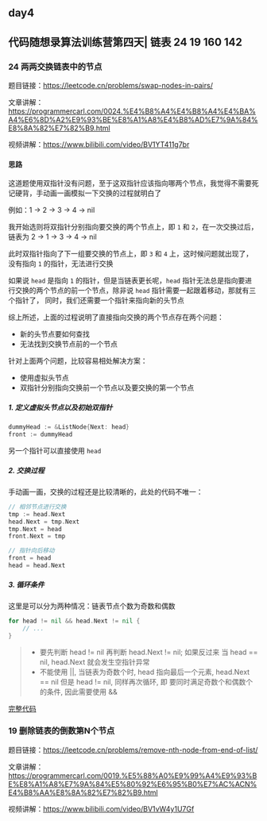## day4

## 代码随想录算法训练营第四天| 链表 24 19 160 142

### 24 两两交换链表中的节点

题目链接：https://leetcode.cn/problems/swap-nodes-in-pairs/

文章讲解：https://programmercarl.com/0024.%E4%B8%A4%E4%B8%A4%E4%BA%A4%E6%8D%A2%E9%93%BE%E8%A1%A8%E4%B8%AD%E7%9A%84%E8%8A%82%E7%82%B9.html

视频讲解：https://www.bilibili.com/video/BV1YT411g7br

#### 思路
这道题使用双指针没有问题，至于这双指针应该指向哪两个节点，我觉得不需要死记硬背，手动画一画模拟一下交换的过程就明白了

例如：1 -> 2 -> 3 -> 4 -> nil

我开始选则将双指针分别指向要交换的两个节点上，即 `1` 和 `2`，在一次交换过后，链表为 2 -> 1 -> 3 -> 4 -> nil

此时双指针指向了下一组要交换的节点上，即 `3` 和 `4` 上，这时候问题就出现了，没有指向 `1` 的指针，无法进行交换

如果说 `head` 是指向 `1` 的指针，但是当链表更长呢，`head` 指针无法总是指向要进行交换的两个节点的前一个节点，除非说 `head` 指针需要一起跟着移动，那就有三个指针了，
同时，我们还需要一个指针来指向新的头节点

综上所述，上面的过程说明了直接指向交换的两个节点存在两个问题：

- 新的头节点要如何查找
- 无法找到交换节点前的一个节点

针对上面两个问题，比较容易相处解决方案：

- 使用虚拟头节点
- 双指针分别指向交换前一个节点以及要交换的第一个节点

##### 1. 定义虚拟头节点以及初始双指针
```go
dummyHead := &ListNode{Next: head}
front := dummyHead
```
另一个指针可以直接使用 `head`

##### 2. 交换过程
手动画一画，交换的过程还是比较清晰的，此处的代码不唯一：
```go
// 相邻节点进行交换
tmp := head.Next
head.Next = tmp.Next
tmp.Next = head
front.Next = tmp

// 指针向后移动
front = head
head = head.Next
```

##### 3. 循环条件
这里是可以分为两种情况：链表节点个数为奇数和偶数
```go
for head != nil && head.Next != nil {
    // ...
}
```
> - 要先判断 head != nil 再判断 head.Next != nil; 如果反过来 当 head == nil, head.Next 就会发生空指针异常
> - 不能使用 ||, 当链表为奇数个时, head 指向最后一个元素, head.Next == nil 但是 head != nil, 同样再次循环, 即 要同时满足奇数个和偶数个的条件, 因此需要使用 &&

[完整代码](https://github.com/hd2yao/leetcode/tree/master/training/day4/0024_swap_nodes_in_pairs.go)


### 19 删除链表的倒数第N个节点

题目链接：https://leetcode.cn/problems/remove-nth-node-from-end-of-list/

文章讲解：https://programmercarl.com/0019.%E5%88%A0%E9%99%A4%E9%93%BE%E8%A1%A8%E7%9A%84%E5%80%92%E6%95%B0%E7%AC%ACN%E4%B8%AA%E8%8A%82%E7%82%B9.html

视频讲解：https://www.bilibili.com/video/BV1vW4y1U7Gf